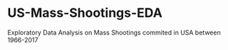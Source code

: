 # US-Mass-Shootings-EDA
Exploratory Data Analysis on Mass Shootings commited in USA between 1966-2017
